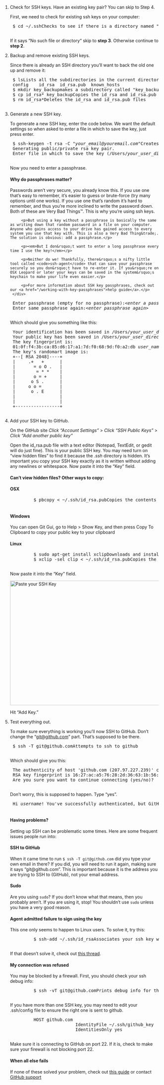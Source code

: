 1. <span class="step-title">Check for SSH keys. <span>Have an existing key pair? You can skip to Step 4.</span></span>

	First, we need to check for existing ssh keys on your computer:

	<pre class="terminal bootcamp">
	<span class="codeline">$ cd ~/.ssh<span>Checks to see if there is a directory named ".ssh" in your user directory</span></span>
	</pre>

	If it says &ldquo;No such file or directory&ldquo; skip to __step 3__. Otherwise continue to __step 2__.

2. <span class="step-title">Backup and remove existing SSH keys.</span>

	Since there is already an SSH directory you&rsquo;ll want to back the old one up and remove it:

	<pre class="terminal bootcamp">
	<span class="codeline">$ ls<span>Lists all the subdirectories in the current directory</span></span>
	<span class="bash-output">config	id_rsa	id_rsa.pub	known_hosts</span>
	<span class="codeline">$ mkdir key_backup<span>makes a subdirectory called "key_backup" in the current directory</span></span>
	<span class="codeline">$ cp id_rsa* key_backup<span>Copies the id_rsa and id_rsa.pub files into key_backup	 </span></span>
	<span class="codeline">$ rm id_rsa*<span>Deletes the id_rsa and id_rsa.pub files</span></span>
	</pre>

3. <span class="step-title">Generate a new SSH key.</span>

	To generate a new SSH key, enter the code below. We want the default settings so when asked to enter a file in which to save the key, just press enter.

	<pre class="terminal bootcamp">
	<span class="codeline">$ ssh-keygen -t rsa -C "<em>your_email@youremail.com</em>"<span>Creates a new ssh key using the provided email</span></span>
	<span class="bash-output">Generating public/private rsa key pair.</span>
	<span class="bash-output">Enter file in which to save the key (/Users/<em>your_user_directory</em>/.ssh/id_rsa):<em>&lt;press enter&gt;</em></span>
	</pre>

	Now you need to enter a passphrase.

	<div class="more-info">
		<h4 class="compressed">Why do passphrases matter?</h4>
		<div class="more-content">
			<p>Passwords aren&rsquo;t very secure, you already know this. If you use one that&rsquo;s easy to remember, it&rsquo;s easier to guess or brute-force (try many options until one works). If you use one that&rsquo;s random it&rsquo;s hard to remember, and thus you&rsquo;re more inclined to write the password down. Both of these are Very Bad Things&trade;. This is why you&rsquo;re using ssh keys.</p>

			<p>But using a key without a passphrase is basically the same as writing down that random password in a file on your computer. Anyone who gains access to your drive has gained access to every system you use that key with. This is also a Very Bad Thing&trade;. The solution is obvious: add a passphrase.</p>

			<p><em>But I don&rsquo;t want to enter a long passphrase every time I use the key!</em></p>

			<p>Neither do we! Thankfully, there&rsquo;s a nifty little tool called <code>ssh-agent</code> that can save your passphrase securely so you don&rsquo;t have to re-enter it. If you&rsquo;re on OSX Leopard or later your keys can be saved in the system&rsquo;s keychain to make your life even easier.</p>

			<p>For more information about SSH key passphrases, check out our <a href="/working-with-key-passphrases">help guide</a>.</p>
		</div>
	</div>

	<pre class="terminal bootcamp">
	<span class="bash-output">Enter passphrase (empty for no passphrase):<em>&lt;enter a passphrase&gt;</em></span>
	<span class="bash-output">Enter same passphrase again:<em>&lt;enter passphrase again&gt;</em></span>
	</pre>

	Which should give you something like this:

	<pre class="terminal bootcamp">
	<span class="bash-output">Your identification has been saved in /Users/<em>your_user_directory</em>/.ssh/id_rsa.</span>
	<span class="bash-output">Your public key has been saved in /Users/<em>your_user_directory</em>/.ssh/id_rsa.pub.</span>
	<span class="bash-output">The key fingerprint is:</span>
	<span class="bash-output">01:0f:f4:3b:ca:85:d6:17:a1:7d:f0:68:9d:f0:a2:db <em>user_name@username.com</em></span>
	<span class="bash-output">The key's randomart image is:</span>
	<span class="bash-output">+--[ RSA 2048]----+</span>
	<span class="bash-output">|&nbsp;&nbsp;&nbsp;&nbsp;&nbsp;.+&nbsp;&nbsp;&nbsp;+&nbsp;&nbsp;&nbsp;&nbsp;&nbsp;&nbsp;|</span>
	<span class="bash-output">|&nbsp;&nbsp;&nbsp;&nbsp;&nbsp;&nbsp;&nbsp;=&nbsp;o&nbsp;O&nbsp;.&nbsp;&nbsp;&nbsp;|</span>
	<span class="bash-output">|&nbsp;&nbsp;&nbsp;&nbsp;&nbsp;&nbsp;&nbsp;&nbsp;=&nbsp;*&nbsp;*&nbsp;&nbsp;&nbsp;&nbsp;|</span>
	<span class="bash-output">|&nbsp;&nbsp;&nbsp;&nbsp;&nbsp;&nbsp;&nbsp;o&nbsp;=&nbsp;+&nbsp;&nbsp;&nbsp;&nbsp;&nbsp;|</span>
	<span class="bash-output">|&nbsp;&nbsp;&nbsp;&nbsp;&nbsp;&nbsp;o&nbsp;S&nbsp;.&nbsp;&nbsp;&nbsp;&nbsp;&nbsp;&nbsp;|</span>
	<span class="bash-output">|&nbsp;&nbsp;&nbsp;&nbsp;&nbsp;o&nbsp;o&nbsp;=&nbsp;&nbsp;&nbsp;&nbsp;&nbsp;&nbsp;&nbsp;|</span>
	<span class="bash-output">|&nbsp;&nbsp;&nbsp;&nbsp;&nbsp;&nbsp;o&nbsp;.&nbsp;E&nbsp;&nbsp;&nbsp;&nbsp;&nbsp;&nbsp;|</span>
	<span class="bash-output">|&nbsp;&nbsp;&nbsp;&nbsp;&nbsp;&nbsp;&nbsp;&nbsp;&nbsp;&nbsp;&nbsp;&nbsp;&nbsp;&nbsp;&nbsp;&nbsp;&nbsp;|</span>
	<span class="bash-output">|&nbsp;&nbsp;&nbsp;&nbsp;&nbsp;&nbsp;&nbsp;&nbsp;&nbsp;&nbsp;&nbsp;&nbsp;&nbsp;&nbsp;&nbsp;&nbsp;&nbsp;|</span>
	<span class="bash-output">+-----------------+</span>
	</pre>

4. <span class="step-title">Add your SSH key to GitHub.</span>

	On the GitHub site _Click &ldquo;Account Settings&rdquo;_ &gt; _Click &ldquo;SSH Public Keys&rdquo;_ &gt; _Click &ldquo;Add another public key&rdquo;_

	Open the id_rsa.pub file with a text editor (Notepad, TextEdit, or gedit will do just fine). This is your public SSH key. You may need turn on &ldquo;view hidden files&rdquo; to find it because the <em>.ssh</em> directory is hidden. <span class="attention">It&rsquo;s important you copy your SSH key exactly as it is written without adding any newlines or whitespace.</span> Now paste it into the &ldquo;Key&rdquo; field.

	<div class="more-info">
		<h4 class="compressed">Can&rsquo;t view hidden files? Other ways to copy:</h4>
		<div class="more-content">
			<h4>OSX</h4>
			<pre class="terminal bootcamp">
			<span class="codeline">$ pbcopy &lt; ~/.ssh/id_rsa.pub<span>Copies the contents of the id_rsa.pub file to your clipboard</span></span>
			</pre>
			<h4>Windows</h4>
      <p>You can open Git Gui, go to Help > Show Key, and then press Copy To Clipboard to copy your public key to your clipboard</p>
			<h4>Linux</h4>
			<pre class="terminal bootcamp">
			<span class="codeline">$ sudo apt-get install xclip<span>Downloads and installs xclip</span></span>
			<span class="codeline">$ xclip -sel clip &lt; ~/.ssh/id_rsa.pub<span>Copies the contents of the id_rsa.pub file to your clipboard</span></span>
			</pre>
		</div>
	</div>

	Now paste it into the &ldquo;Key&rdquo; field.

	<img src="/images/bootcamp/bootcamp_1_ssh.jpg" width="558" height="402" alt="Paste your SSH Key" />

	Hit &ldquo;Add Key.&rdquo;

5. <span class="step-title">Test everything out.</span>

	To make sure everything is working you&rsquo;ll now SSH to GitHub. <span class="attention">Don&rsquo;t change the &ldquo;git@github.com&rdquo; part.</span> That&rsquo;s supposed to be there.

	<pre class="terminal bootcamp">
	<span class="codeline">$ ssh -T git@github.com<span>Attempts to ssh to github</span></span>
	</pre>

	Which should give you this:

	<pre class="terminal bootcamp">
	<span class="bash-output">The authenticity of host 'github.com (207.97.227.239)' can't be established.</span>
	<span class="bash-output">RSA key fingerprint is 16:27:ac:a5:76:28:2d:36:63:1b:56:4d:eb:df:a6:48.</span>
	<span class="bash-output">Are you sure you want to continue connecting (yes/no)?</span>
	</pre>

	Don&rsquo;t worry, this is supposed to happen. Type &ldquo;yes&rdquo;.

	<pre class="terminal bootcamp">
	<span class="bash-output">Hi <em>username</em>! You've successfully authenticated, but GitHub does not provide shell access.</span>
	</pre>

	<div class="more-info">
		<h4 class="compressed">Having problems?</h4>
		<div class="more-content">
			<p>Setting up SSH can be problematic some times. Here are some frequent issues people run into:</p>
			<h4>SSH to GitHub</h4>
			<p>When it came time to run <code>$ ssh -T git@github.com</code> did you type your own email in there? If you did, you will need to run it again, making sure it says &ldquo;git@github.com&rdquo;. This is important because it is the address you are trying to SSH to (GitHub), not your email address.</p>
			<h4>Sudo</h4>
			<p>Are you using <code>sudo</code>? If you don&rsquo;t know what that means, then you probably aren&rsquo;t. If you are using it, stop! You shouldn&rsquo;t use <code>sudo</code> unless you have a very good reason.</p>
			<h4>Agent admitted failure to sign using the key</h4>
			<p>This one only seems to happen to Linux users. To solve it, try this:</p>
			<pre class="terminal bootcamp">
			<span class="codeline">$ ssh-add ~/.ssh/id_rsa<span>Associates your ssh key with ssh-agent</span></span>
			</pre>
			<p>If that doesn&rsquo;t solve it, check out <a href="https://bugs.launchpad.net/ubuntu/+source/gnome-keyring/+bug/201786">this thread</a>.</p>
			<h4>My connection was refused</h4>
			<p>You may be blocked by a firewall. First, you should check your ssh debug info:</p>
			<pre class="terminal bootcamp">
			<span class="codeline">$ ssh -vT git@github.com<span>Prints debug info for the git@github.com SSH connection</span></span>
			</pre>
                        <p>If you have more than one SSH key, you may need to edit your .ssh/config file to ensure the right one is sent to github.</p>
                        <pre class="terminal bootcamp">
			HOST github.com
                            IdentityFile ~/.ssh/github_key
                            IdentitiesOnly yes
			</pre>
			<p>Make sure it is connecting to GitHub on port 22. If it is, check to make sure your firewall is not blocking port 22.</p>
			<h4>When all else fails</h4>
			<p>If none of these solved your problem, check out <a href="/troubleshooting-ssh">this guide</a> or contact <a href="https://github.com/contact">GitHub support</a></p>
		</div>
	</div>

